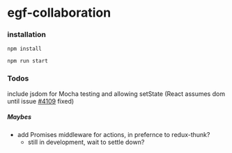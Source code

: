# egf-collaboration

### installation

`npm install`

`npm run start`

### Todos

include jsdom for Mocha testing and allowing setState (React assumes dom until issue [#4109](https://github.com/facebook/react/issues/4019) fixed)

##### Maybes

- add Promises middleware for actions, in prefernce to redux-thunk?
    - still in development, wait to settle down?